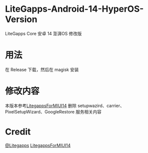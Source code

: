 # LiteGapps-Android-14-HyperOS-Version
LiteGapps Core 安卓 14 澎湃OS 修改版


# 用法
在 Release 下载，然后在 magisk 安装

# 修改内容
本版本参考[LitegappsForMIUI14](https://github.com/67au/LitegappsForMIUI14)
删除 setupwazird、carrier、PixelSetupWizard、GoogleRestore 服务相关内容

# Credit
[@Litegapps](https://github.com/litegapps)
[LitegappsForMIUI14](https://github.com/67au/LitegappsForMIUI14)
